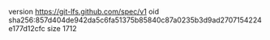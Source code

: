 version https://git-lfs.github.com/spec/v1
oid sha256:857d404de942da5c6fa51375b85840c87a0235b3d9ad2707154224e177d12cfc
size 1712

